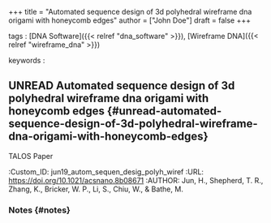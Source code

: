 +++
title = "Automated sequence design of 3d polyhedral wireframe dna origami with honeycomb edges"
author = ["John Doe"]
draft = false
+++

tags
: [DNA Software]({{< relref "dna_software" >}}), [Wireframe DNA]({{< relref "wireframe_dna" >}})

keywords
:


## UNREAD Automated sequence design of 3d polyhedral wireframe dna origami with honeycomb edges {#unread-automated-sequence-design-of-3d-polyhedral-wireframe-dna-origami-with-honeycomb-edges}

TALOS Paper

:Custom_ID: jun19\_autom\_sequen\_desig\_polyh\_wiref
:URL: <https://doi.org/10.1021/acsnano.8b08671>
:AUTHOR: Jun, H., Shepherd, T. R., Zhang, K., Bricker, W. P., Li, S., Chiu, W., & Bathe, M.


### Notes {#notes}
